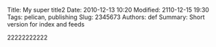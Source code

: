 Title: My super title2
Date: 2010-12-13 10:20
Modified: 2110-12-15 19:30
Tags: pelican, publishing
Slug: 2345673
Authors: def
Summary: Short version for index and feeds

22222222222